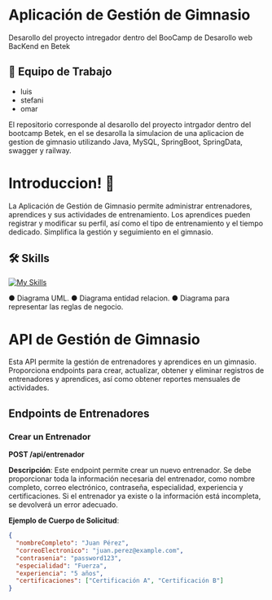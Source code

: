 
# Aplicación de Gestión de Gimnasio

Desarollo del proyecto intregador dentro del BooCamp de Desarollo web BacKend en Betek





## 📌 Equipo de Trabajo

- luis
- stefani
- omar
  
 El repositorio corresponde al desarollo del proyecto intrgador dentro del bootcamp Betek, en el se desarolla la simulacion de una aplicacion de gestion de gimnasio utilizando Java, MySQL, SpringBoot, SpringData, swagger y railway.



# Introduccion! 👋
La Aplicación de Gestión de Gimnasio permite administrar entrenadores, aprendices y sus actividades de entrenamiento. Los aprendices pueden registrar y modificar su perfil, así como el tipo de entrenamiento y el tiempo dedicado. Simplifica la gestión y seguimiento en el gimnasio.


## 🛠 Skills
[![My Skills](https://skillicons.dev/icons?i=java,spring,gradle,idea,mongodb,mysql,postman)](https://skillicons.dev)

● Diagrama UML.
● Diagrama entidad relacion.
● Diagrama para representar las reglas de negocio.


# API de Gestión de Gimnasio

Esta API permite la gestión de entrenadores y aprendices en un gimnasio. Proporciona endpoints para crear, actualizar, obtener y eliminar registros de entrenadores y aprendices, así como obtener reportes mensuales de actividades.

## Endpoints de Entrenadores

### Crear un Entrenador

**POST /api/entrenador**

**Descripción**: Este endpoint permite crear un nuevo entrenador. Se debe proporcionar toda la información necesaria del entrenador, como nombre completo, correo electrónico, contraseña, especialidad, experiencia y certificaciones. Si el entrenador ya existe o la información está incompleta, se devolverá un error adecuado.

**Ejemplo de Cuerpo de Solicitud**:
```json
{
  "nombreCompleto": "Juan Pérez",
  "correoElectronico": "juan.perez@example.com",
  "contrasenia": "password123",
  "especialidad": "Fuerza",
  "experiencia": "5 años",
  "certificaciones": ["Certificación A", "Certificación B"]
}




